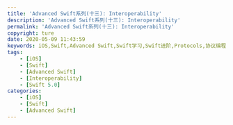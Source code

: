 ```yaml
---
title: 'Advanced Swift系列(十三): Interoperability'
description: 'Advanced Swift系列(十三): Interoperability'
permalink: 'Advanced Swift系列(十三): Interoperability'
copyright: ture
date: 2020-05-09 11:43:59
keywords: iOS,Swift,Advanced Swift,Swift学习,Swift进阶,Protocols,协议编程,泛型,编程,多态,Collection Protocols,Error Handling,Encoding and Decoding,Interoperability
tags:
    - [iOS]
    - [Swift]
    - [Advanced Swift]
    - [Interoperability]
    - [Swift 5.0]
categories:
    - [iOS]
    - [Swift]
    - [Advanced Swift]
---
```


